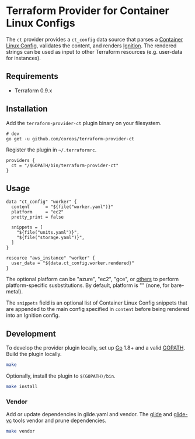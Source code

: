 # Terraform Provider for Container Linux Configs

The `ct` provider provides a `ct_config` data source that parses a [Container Linux Config](https://github.com/coreos/container-linux-config-transpiler/blob/master/doc/configuration.md), validates the content, and renders [Ignition](https://github.com/coreos/ignition). The rendered strings can be used as input to other Terraform resources (e.g. user-data for instances).

## Requirements

* Terraform 0.9.x

## Installation

Add the `terraform-provider-ct` plugin binary on your filesystem.

```
# dev
go get -u github.com/coreos/terraform-provider-ct
```

Register the plugin in `~/.terraformrc`.

```hcl
providers {
  ct = "/$GOPATH/bin/terraform-provider-ct"
}
```

## Usage

```hcl
data "ct_config" "worker" {
  content      = "${file("worker.yaml")}"
  platform     = "ec2"
  pretty_print = false

  snippets = [
    "${file("units.yaml")}",
    "${file("storage.yaml")}",
  ]
}

resource "aws_instance" "worker" {
  user_data = "${data.ct_config.worker.rendered}"
}
```

The optional platform can be "azure", "ec2", "gce", or [others](https://github.com/coreos/container-linux-config-transpiler/blob/master/config/platform/platform.go) to perform platform-specific susbstitutions. By default, platform is "" (none, for bare-metal). 

The `snippets` field is an optional list of Container Linux Config snippets that are appended to the main config specified in `content` before being rendered into an Ignition config.

## Development

To develop the provider plugin locally, set up [Go](http://www.golang.org/) 1.8+ and a valid [GOPATH](http://golang.org/doc/code.html#GOPATH). Build the plugin locally.

```sh
make
```

Optionally, install the plugin to `$(GOPATH)/bin`.

```sh
make install
```

### Vendor

Add or update dependencies in glide.yaml and vendor. The [glide](https://github.com/Masterminds/glide) and [glide-vc](https://github.com/sgotti/glide-vc) tools vendor and prune dependencies.

```sh
make vendor
```
